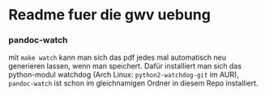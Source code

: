 Readme fuer die gwv uebung
===================

### pandoc-watch

mit `make watch` kann man sich das pdf jedes mal automatisch neu generieren lassen, wenn man speichert. Dafür installiert man sich das python-modul watchdog (Arch Linux: `python2-watchdog-git` im AUR), `pandoc-watch` ist schon im gleichnamigen Ordner in diesem Repo installiert.

